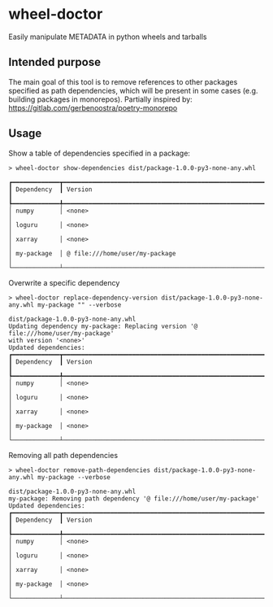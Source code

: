 # wheel-doctor

Easily manipulate METADATA in python wheels and tarballs

## Intended purpose

The main goal of this tool is to remove references to other packages specified as path dependencies, which will be present in some cases (e.g. building packages in monorepos). Partially inspired by: https://gitlab.com/gerbenoostra/poetry-monorepo

## Usage

Show a table of dependencies specified in a package:

```
> wheel-doctor show-dependencies dist/package-1.0.0-py3-none-any.whl

┏━━━━━━━━━━━━━┳━━━━━━━━━━━━━━━━━━━━━━━━━━━━━━━━━━━━━━━━━━━━━━━━━━━━━━━━━━━━━━━━━━━┓
┃ Dependency  ┃ Version                                                           ┃
┡━━━━━━━━━━━━━╇━━━━━━━━━━━━━━━━━━━━━━━━━━━━━━━━━━━━━━━━━━━━━━━━━━━━━━━━━━━━━━━━━━━┩
│ numpy       │ <none>                                                            │
│ loguru      │ <none>                                                            │
│ xarray      │ <none>                                                            │
│ my-package  │ @ file:///home/user/my-package                                    │
└─────────────┴───────────────────────────────────────────────────────────────────┘
```

Overwrite a specific dependency

```
> wheel-doctor replace-dependency-version dist/package-1.0.0-py3-none-any.whl my-package "" --verbose

dist/package-1.0.0-py3-none-any.whl
Updating dependency my-package: Replacing version '@ file:///home/user/my-package'
with version '<none>'
Updated dependencies:
┏━━━━━━━━━━━━━┳━━━━━━━━━━━━━━━━━━━━━━━━━━━━━━━━━━━━━━━━━━━━━━━━━━━━━━━━━━━━━━━━━━━┓
┃ Dependency  ┃ Version                                                           ┃
┡━━━━━━━━━━━━━╇━━━━━━━━━━━━━━━━━━━━━━━━━━━━━━━━━━━━━━━━━━━━━━━━━━━━━━━━━━━━━━━━━━━┩
│ numpy       │ <none>                                                            │
│ loguru      │ <none>                                                            │
│ xarray      │ <none>                                                            │
│ my-package  │ <none>                                                            │
└─────────────┴───────────────────────────────────────────────────────────────────┘
```

Removing all path dependencies

```
> wheel-doctor remove-path-dependencies dist/package-1.0.0-py3-none-any.whl my-package --verbose

dist/package-1.0.0-py3-none-any.whl
my-package: Removing path dependency '@ file:///home/user/my-package'
Updated dependencies:
┏━━━━━━━━━━━━━┳━━━━━━━━━━━━━━━━━━━━━━━━━━━━━━━━━━━━━━━━━━━━━━━━━━━━━━━━━━━━━━━━━━━┓
┃ Dependency  ┃ Version                                                           ┃
┡━━━━━━━━━━━━━╇━━━━━━━━━━━━━━━━━━━━━━━━━━━━━━━━━━━━━━━━━━━━━━━━━━━━━━━━━━━━━━━━━━━┩
│ numpy       │ <none>                                                            │
│ loguru      │ <none>                                                            │
│ xarray      │ <none>                                                            │
│ my-package  │ <none>                                                            │
└─────────────┴───────────────────────────────────────────────────────────────────┘
```
